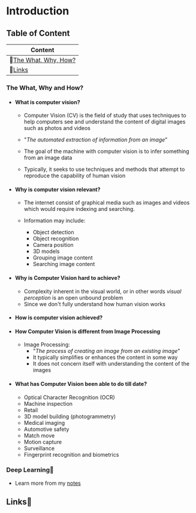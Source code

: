 # Introduction



## Table of Content
| Content                                       |
| --------------------------------------------- |
| 💭[The What, Why, How?](#content-whatwhyhow) |
| 🔗[Links](#content-links)                    |




### <p id='content-whatwhyhow'>The What, Why and How?</p>
- #### What is computer vision?
    - Computer Vision (CV) is the field of study that uses techniques to help computers see and understand the content of digital images such as photos and videos

    - "*The automated extraction of information from an image*"

    - The goal of the machine with computer vision is to infer something from an image data

    - Typically, it seeks to use techniques and methods that attempt to reproduce the capability of human vision

- #### Why is computer vision relevant?
    - The internet consist of graphical media such as images and videos which would require indexing and searching.

    - Information may include:
        - Object detection
        - Object recognition
        - Camera position
        - 3D models
        - Grouping image content
        - Searching image content

- #### Why is Computer Vision hard to achieve?
    - Complexity inherent in the visual world, or in other words *visual perception* is an open unbound problem
    - Since we don't fully understand how human vision works

- #### How is computer vision achieved?



- #### How Computer Vision is different from Image Processing
    - Image Processing:
        - "*The process of creating an image from an existing image*"
        - It typically simplifies or enhances the content in some way
        - It does not concern itself with understanding the content of the images


- #### What has Computer Vision been able to do till date?
    - Optical Character Recognition (OCR)
    - Machine inspection
    - Retail
    - 3D model building (photogrammetry)
    - Medical imaging
    - Automotive safety
    - Match move
    - Motion capture
    - Surveillance
    - Fingerprint recognition and biometrics




### Deep Learning🤖
- Learn more from my [notes][directorylink-deeplearning]




## <p id='content-links'>Links🔗</p>



<!-- weblinks -->
[directorylink-deeplearning]: ./Deep%20Learning.md